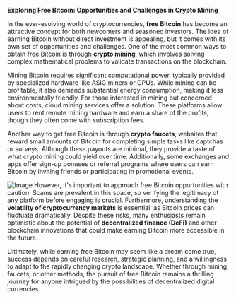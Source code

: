 **Exploring Free Bitcoin: Opportunities and Challenges in Crypto Mining**

In the ever-evolving world of cryptocurrencies, **free Bitcoin** has become an attractive concept for both newcomers and seasoned investors. The idea of earning Bitcoin without direct investment is appealing, but it comes with its own set of opportunities and challenges. One of the most common ways to obtain free Bitcoin is through **crypto mining**, which involves solving complex mathematical problems to validate transactions on the blockchain.

Mining Bitcoin requires significant computational power, typically provided by specialized hardware like ASIC miners or GPUs. While mining can be profitable, it also demands substantial energy consumption, making it less environmentally friendly. For those interested in mining but concerned about costs, cloud mining services offer a solution. These platforms allow users to rent remote mining hardware and earn a share of the profits, though they often come with subscription fees.

Another way to get free Bitcoin is through **crypto faucets**, websites that reward small amounts of Bitcoin for completing simple tasks like captchas or surveys. Although these payouts are minimal, they provide a taste of what crypto mining could yield over time. Additionally, some exchanges and apps offer sign-up bonuses or referral programs where users can earn Bitcoin by inviting friends or participating in promotional events.


![Image](https://github.com/user-attachments/assets/31692037-0104-4703-abd1-696b6a7dd41b)
However, it's important to approach free Bitcoin opportunities with caution. Scams are prevalent in this space, so verifying the legitimacy of any platform before engaging is crucial. Furthermore, understanding the **volatility of cryptocurrency markets** is essential, as Bitcoin prices can fluctuate dramatically. Despite these risks, many enthusiasts remain optimistic about the potential of **decentralized finance (DeFi)** and other blockchain innovations that could make earning Bitcoin more accessible in the future.

Ultimately, while earning free Bitcoin may seem like a dream come true, success depends on careful research, strategic planning, and a willingness to adapt to the rapidly changing crypto landscape. Whether through mining, faucets, or other methods, the pursuit of free Bitcoin remains a thrilling journey for anyone intrigued by the possibilities of decentralized digital currencies.